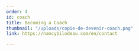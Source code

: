 ```yaml
---
order: 4
id: coach
title: Becoming a Coach
thumbnail: "/uploads/copie-de-devenir-coach.png"
link: https://nancybilodeau.com/en/contact

---
```

